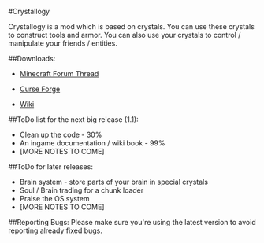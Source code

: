 #Crystallogy

Crystallogy is a mod which is based on crystals. You can use these crystals to construct tools and armor.
You can also use your crystals to control / manipulate your friends / entities.

##Downloads:
* [Minecraft Forum Thread](http://www.minecraftforum.net/forums/mapping-and-modding/minecraft-mods/wip-mods/2667161-crystallogy)

* [Curse Forge](http://minecraft.curseforge.com/projects/crystallogy/files)

* [Wiki](https://github.com/COM8/Crystallogy/wiki)

##ToDo list for the next big release (1.1):
* Clean up the code - 30%
* An ingame documentation / wiki book - 99%
* [MORE NOTES TO COME]

##ToDo for later releases:
* Brain system - store parts of your brain in special crystals
* Soul / Brain trading for a chunk loader
* Praise the OS system
* [MORE NOTES TO COME]

##Reporting Bugs:
Please make sure you're using the latest version to avoid reporting already fixed bugs.
